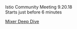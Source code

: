 
Istio Community Meeting 9.20.18   
Starts just before 6 minutes

[Mixer Deep Dive](https://www.youtube.com/watch?v=3OZbHxP1WeU&t=350s)
